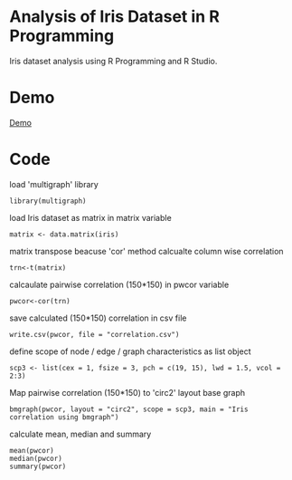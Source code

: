 # Analysis of Iris Dataset in R Programming
Iris dataset analysis using R Programming and R Studio.

# Demo
[Demo](https://github.com/MuhammadBilalYar/Analysis-of-Iris-Dataset-in-R-Programming/blob/master/Demo.mp4)

# Code
load 'multigraph' library
```
library(multigraph)
```

load Iris dataset as matrix in matrix variable
```
matrix <- data.matrix(iris)
```

matrix transpose beacuse 'cor' method calcualte column wise correlation 
```
trn<-t(matrix)
```

calcaulate pairwise correlation (150*150) in pwcor variable
```
pwcor<-cor(trn)
```

save calculated (150*150) correlation in csv file
```
write.csv(pwcor, file = "correlation.csv")
```
define scope of node / edge / graph characteristics as list object
```
scp3 <- list(cex = 1, fsize = 3, pch = c(19, 15), lwd = 1.5, vcol = 2:3)
```
Map pairwise correlation (150*150) to 'circ2' layout base graph
```
bmgraph(pwcor, layout = "circ2", scope = scp3, main = "Iris correlation using bmgraph")
```
calculate mean, median and summary
```
mean(pwcor)
median(pwcor)
summary(pwcor)
```
